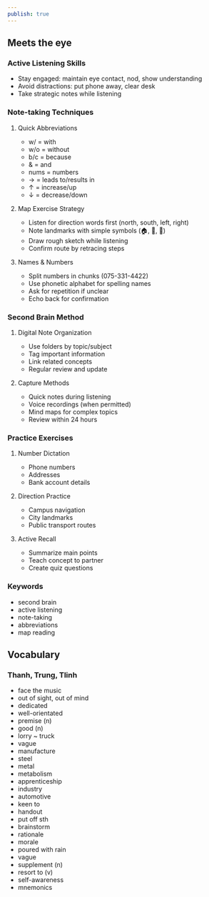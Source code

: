 ```yaml
---
publish: true
---
```


## Meets the eye

### Active Listening Skills
- Stay engaged: maintain eye contact, nod, show understanding
- Avoid distractions: put phone away, clear desk
- Take strategic notes while listening

### Note-taking Techniques
1. Quick Abbreviations
   - w/ = with
   - w/o = without
   - b/c = because
   - & = and
   - nums = numbers
   - → = leads to/results in
   - ↑ = increase/up
   - ↓ = decrease/down

2. Map Exercise Strategy
   - Listen for direction words first (north, south, left, right)
   - Note landmarks with simple symbols (🏠, 🏫, 🌳)
   - Draw rough sketch while listening
   - Confirm route by retracing steps

3. Names & Numbers
   - Split numbers in chunks (075-331-4422)
   - Use phonetic alphabet for spelling names
   - Ask for repetition if unclear
   - Echo back for confirmation

### Second Brain Method
1. Digital Note Organization
   - Use folders by topic/subject
   - Tag important information
   - Link related concepts
   - Regular review and update

2. Capture Methods
   - Quick notes during listening
   - Voice recordings (when permitted)
   - Mind maps for complex topics
   - Review within 24 hours

### Practice Exercises
1. Number Dictation
   - Phone numbers
   - Addresses
   - Bank account details

2. Direction Practice
   - Campus navigation
   - City landmarks
   - Public transport routes

3. Active Recall
   - Summarize main points
   - Teach concept to partner
   - Create quiz questions

### Keywords
- second brain
- active listening
- note-taking
- abbreviations
- map reading

## Vocabulary

### Thanh, Trung, Tlinh
- face the music
- out of sight, out of mind
- dedicated
- well-orientated
- premise (n)
- good (n)
- lorry ~ truck
- vague
- manufacture
- steel
- metal
- metabolism
- apprenticeship
- industry
- automotive
- keen to
- handout
- put off sth
- brainstorm
- rationale
- morale
- poured with rain
- vague
- supplement (n)
- resort to (v)
- self-awareness
- mnemonics


